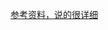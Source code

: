 [参考资料，说的很详细](https://developers.google.com/web/fundamentals/performance/optimizing-content-efficiency/http-caching#cache-control)
